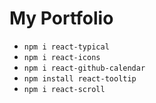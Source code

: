 # My Portfolio

- `npm i react-typical`
- `npm i react-icons`
- `npm i react-github-calendar`
- `npm install react-tooltip`
- `npm i react-scroll`